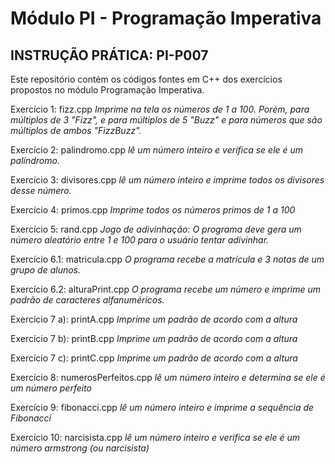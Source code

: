 # Módulo PI - Programação Imperativa 
## INSTRUÇÃO PRÁTICA: PI-P007

Este repositório contém os códigos fontes em C++ dos exercícios propostos no módulo Programação Imperativa. 


Exercício 1: fizz.cpp *Imprime na tela os números de 1 a 100. Porém, para múltiplos de 3 "Fizz", e para múltiplos de 5 "Buzz" e para números que são múltiplos de ambos "FizzBuzz".*

Exercício 2: palindromo.cpp *lê um número inteiro e verifica se ele é um palíndromo.*

Exercício 3: divisores.cpp *lê um número inteiro e imprime todos os divisores desse número.*

Exercício 4: primos.cpp *Imprime todos os números primos de 1 a 100*

Exercício 5: rand.cpp *Jogo de adivinhação: O programa deve gera um número aleatório entre 1 e 100 para o usuário tentar adivinhar.*

Exercício 6.1: matricula.cpp *O programa recebe a matrícula e 3 notas de um grupo de alunos.*

Exercício 6.2: alturaPrint.cpp *O programa recebe um número e imprime um padrão de caracteres alfanuméricos.*

Exercício 7   a): printA.cpp *Imprime um padrão de acordo com a altura*

Exercício 7   b): printB.cpp *Imprime um padrão de acordo com a altura*

Exercício 7   c): printC.cpp *Imprime um padrão de acordo com a altura*

Exercício 8: numerosPerfeitos.cpp *lê um número inteiro e determina se ele é um número perfeito*

Exercício 9: fibonacci.cpp *lê um número inteiro e imprime a sequência de Fibonacci*

Exercício 10: narcisista.cpp *lê um número inteiro e verifica se ele é um número armstrong (ou narcisista)*
